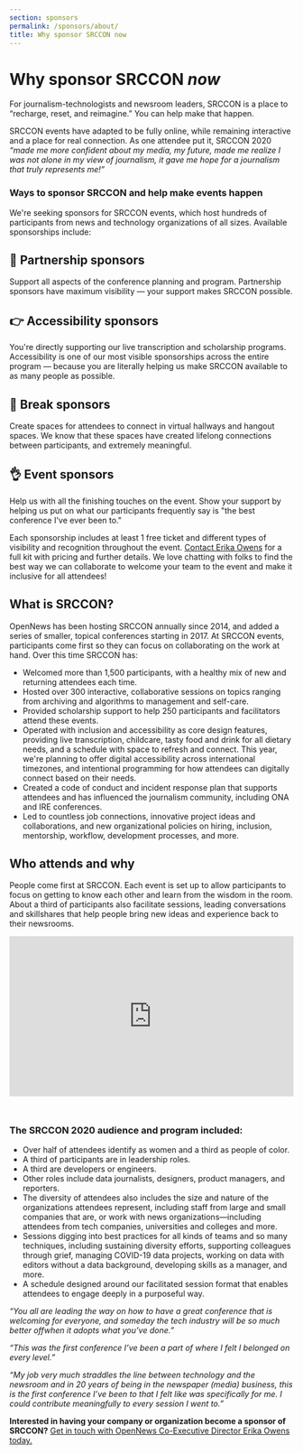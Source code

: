 ```yaml
---
section: sponsors
permalink: /sponsors/about/
title: Why sponsor SRCCON now
---
```


# Why sponsor SRCCON _now_

For journalism-technologists and newsroom leaders, SRCCON is a place to “recharge, reset, and reimagine.” You can help make that happen.

SRCCON events have adapted to be fully online, while remaining interactive and a place for real connection. As one attendee put it, SRCCON 2020 _“made me more confident about my media, my future, made me realize I was not alone in my view of journalism, it gave me hope for a journalism that truly represents me!”_

### Ways to sponsor SRCCON and help make events happen

We're seeking sponsors for SRCCON events, which host hundreds of participants from news and technology organizations of all sizes. Available sponsorships include:

## 👏 Partnership sponsors
Support all aspects of the conference planning and program. Partnership sponsors have maximum visibility — your support makes SRCCON possible.

## 👉 Accessibility sponsors
You're directly supporting our live transcription and scholarship programs. Accessibility is one of our most visible sponsorships across the entire program — because you are literally helping us make SRCCON available to as many people as possible.

## 🙌 Break sponsors
Create spaces for attendees to connect in virtual hallways and hangout spaces. We know that these spaces have created lifelong connections between participants, and extremely meaningful.

## 👌 Event sponsors 
Help us with all the finishing touches on the event. Show your support by helping us put on what our participants frequently say is "the best conference I've ever been to."

Each sponsorship includes at least 1 free ticket and different types of visibility and recognition throughout the event. [Contact Erika Owens](mailto:erika@opennews.org) for a full kit with pricing and further details. We love chatting with folks to find the best way we can collaborate to welcome your team to the event and make it inclusive for all attendees!

## What is SRCCON?

OpenNews has been hosting SRCCON annually since 2014, and added a series of smaller, topical conferences starting in 2017. At SRCCON events, participants come first so they can focus on collaborating on the work at hand. Over this time SRCCON has:

- Welcomed more than 1,500 participants, with a healthy mix of new and returning attendees each time.
- Hosted over 300 interactive, collaborative sessions on topics ranging from archiving and algorithms to management and self-care.
- Provided scholarship support to help 250 participants and facilitators attend these events.
- Operated with inclusion and accessibility as core design features, providing live transcription, childcare, tasty food and drink for all dietary needs, and a schedule with space to refresh and connect. This year, we're planning to offer digital accessibility across international timezones, and intentional programming for how attendees can digitally connect based on their needs.
- Created a code of conduct and incident response plan that supports attendees and has influenced the journalism community, including ONA and IRE conferences.
- Led to countless job connections, innovative project ideas and collaborations, and new organizational policies on hiring, inclusion, mentorship, workflow, development processes, and more.

## Who attends and why

People come first at SRCCON. Each event is set up to allow participants to focus on getting to know each other and learn from the wisdom in the room. About a third of participants also facilitate sessions, leading conversations and skillshares that help people bring new ideas and experience back to their newsrooms.

<style>.embed-container { position: relative; padding-bottom: 56.25%; margin-bottom: 50px; height: 0; overflow: hidden; max-width: 100%; } .embed-container iframe, .embed-container object, .embed-container embed { position: absolute; top: 0; left: 0; width: 100%; height: 100%; }</style><div class='embed-container'><iframe src='https://player.vimeo.com/video/180221748' frameborder='0' webkitAllowFullScreen mozallowfullscreen allowFullScreen></iframe></div>

### The SRCCON 2020 audience and program included:

* Over half of attendees identify as women and a third as people of color.
* A third of participants are in leadership roles.
* A third are developers or engineers.
* Other roles include data journalists, designers, product managers, and reporters.
* The diversity of attendees also includes the size and nature of the organizations attendees represent, including staff from large and small companies that are, or work with news organizations—including attendees from tech companies, universities and colleges and more.
* Sessions digging into best practices for all kinds of teams and so many techniques, including sustaining diversity efforts, supporting colleagues through grief, managing COVID-19 data projects, working on data with editors without a data background, developing skills as a manager, and more.
* A schedule designed around our facilitated session format that enables attendees to engage deeply in a purposeful way.

_“You all are leading the way on how to have a great conference that is welcoming for everyone, and someday the tech industry will be so much better offwhen it adopts what you’ve done.”_

_“This was the first conference I’ve been a part of where I felt I belonged on every level.”_

_“My job very much straddles the line between technology and the newsroom and in 20 years of being in the newspaper (media) business, this is the first conference I’ve been to that I felt like was specifically for me. I could contribute meaningfully to every session I went to.”_


**Interested in having your company or organization become a sponsor of SRCCON?** [Get in touch with OpenNews Co-Executive Director Erika Owens today.](mailto:erika@opennews.org)
